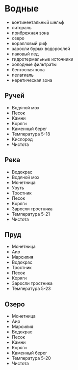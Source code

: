 # Водные

* континентальный шельф
* литораль
* прибрежная зона
* озеро
* коралловый риф
* заросли бурых водорослей
* паковый лед
* гидротермальные источники
* холодные фильтраты
* бентосная зона
* пелагиаль
* неретическая зона

## Ручей

* Водяной мох
* Песок
* Камни
* Коряги
* Каменный берег
* Температура 5-18
* Кислород
* Чистота

## Река

* Водокрас
* Водяной мох
* Монетница
* Уруть
* Тростник
* Песок
* Коряги
* Заросли тростника
* Температура 5-21
* Чистота

## Пруд

* Монетница
* Аир
* Марсилия
* Водокрас
* Тростник
* Песок
* Коряги
* Заросли тростника
* Температура 5-23

## Озеро

* Монетница
* Аир
* Марсилия
* Водокрас
* Песок
* Камни
* Коряги
* Каменный берег
* Температура 5-20
* Чистота
